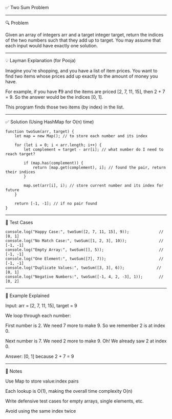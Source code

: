 ✅ Two Sum Problem


---

🔍 Problem

Given an array of integers arr and a target integer target, return the indices of the two numbers such that they add up to target. You may assume that each input would have exactly one solution.


---

💡 Layman Explanation (for Pooja)

Imagine you're shopping, and you have a list of item prices. You want to find two items whose prices add up exactly to the amount of money you have.

For example, if you have ₹9 and the items are priced [2, 7, 11, 15], then 2 + 7 = 9. So the answer would be the indices [0, 1].

This program finds those two items (by index) in the list.


---

✅ Solution (Using HashMap for O(n) time)
```
function twoSum(arr, target) {
    let map = new Map(); // to store each number and its index

    for (let i = 0; i < arr.length; i++) {
        let complement = target - arr[i]; // what number do I need to reach target?

        if (map.has(complement)) {
            return [map.get(complement), i]; // found the pair, return their indices
        }

        map.set(arr[i], i); // store current number and its index for future
    }

    return [-1, -1]; // if no pair found
}
```

---

🧪 Test Cases
```
console.log("Happy Case:", twoSum([2, 7, 11, 15], 9));             // [0, 1]
console.log("No Match Case:", twoSum([1, 2, 3], 10));              // [-1, -1]
console.log("Empty Array:", twoSum([], 5));                        // [-1, -1]
console.log("One Element:", twoSum([7], 7));                       // [-1, -1]
console.log("Duplicate Values:", twoSum([3, 3], 6));              // [0, 1]
console.log("Negative Numbers:", twoSum([-1, 4, 2, -3], 1));       // [0, 2]

```
---

📘 Example Explained

Input: arr = [2, 7, 11, 15], target = 9

We loop through each number:

First number is 2. We need 7 more to make 9. So we remember 2 is at index 0.

Next number is 7. We need 2 more to make 9. Oh! We already saw 2 at index 0.

Answer: [0, 1] because 2 + 7 = 9



---

📝 Notes

Use Map to store value:index pairs

Each lookup is O(1), making the overall time complexity O(n)

Write defensive test cases for empty arrays, single elements, etc.

Avoid using the same index twice


